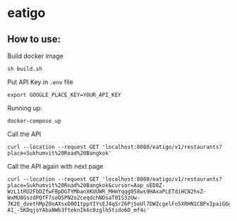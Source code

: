 # eatigo
## How to use: 

Build docker image
```
sh build.sh
```

Put API Key in `.env` file
```
export GOOGLE_PLACE_KEY=YOUR_API_KEY
```

Running up:
```
docker-compose up
```

Call the API
```
curl --location --request GET 'localhost:8080/eatigo/v1/restaurants?place=Sukhumvit%20Road%20Bangkok'
```

Call the API again with next page
```
curl --location --request GET 'localhost:8080/eatigo/v1/restaurants?place=Sukhumvit%20Road%20Bangkok&cursor=Aap_uED8Z-WzL1tRU2FbDZfwFBpDGTYMbanXKUUWR_MHmYqqg058ws9HAxaPLETdiHCN2hxZ-WxMU8GszdPQfF7seOSPN2o2ceqdchNDsaT0IS3zUw-7K2E_dvethMpZ0oAXsxD0O1tppYIYsEJ4qSr26PjSeUl7DWZcgelFo5XRHN1CBPxIpaiGGgbazAhBmxqm5zL5HNO1d9P9irrzQgAmgcVEqIeuE6_bIE3SuJ6aEjPZnSh7gG1Llu4xPtDYFSZZpDq1MfALnZkkHFk1DMOkhRY7GkYzuTIIm7_VFcvxtgyCLV5Go8IYOoJzfAf3HFpszXC_Q5nKvcGeVAvTW4Pv5ZIZto712JEgLNF7ff_TaW1eJRH7hPrqs8MF94ki1watAw6ZdXSt4byxHDpaUR-A1_-5KDqjoYAbaNWb3fteknIk6c0zglh5tido6O_mf4c'
```